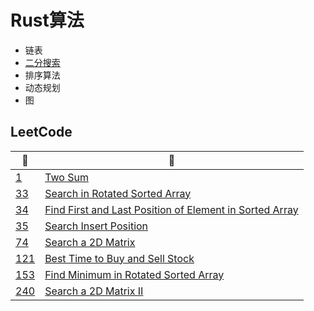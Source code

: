 # Rust算法
* 链表
* [二分搜索](/algorithms-summary/binary%20search.md)
* 排序算法
* 动态规划
* 图

## LeetCode

| 🔗                                           | 📒           |
| ----------- | ----------- |
| [1](https://leetcode.com/problems/two-sum/) | [Two Sum](/leetcode/1.%20Two%20Sum.md) |
| [33](https://leetcode.com/problems/search-in-rotated-sorted-array/) | [Search in Rotated Sorted Array](/leetcode/33.%20Search%20in%20Rotated%20Sorted%20Array.md) |
| [34](https://leetcode.com/problems/find-first-and-last-position-of-element-in-sorted-array/) | [Find First and Last Position of Element in Sorted Array](/leetcode/34.%20Find%20First%20and%20Last%20Position%20of%20Element%20in%20Sorted%20Array.md) |
| [35](https://leetcode.com/problems/search-insert-position/) | [ Search Insert Position](/leetcode/35.%20Search%20Insert%20Position.md) |
| [74](https://leetcode.com/problems/search-a-2d-matrix/) | [Search a 2D Matrix](/leetcode/74.%20Search%20a%202D%20Matrix.md) |
| [121](https://leetcode.com/problems/best-time-to-buy-and-sell-stock/) | [Best Time to Buy and Sell Stock](/leetcode/121.%20Best%20Time%20to%20Buy%20and%20Sell%20Stock.md) |
| [153](https://leetcode.com/problems/find-minimum-in-rotated-sorted-array/) | [Find Minimum in Rotated Sorted Array](/leetcode/153.%20Find%20Minimum%20in%20Rotated%20Sorted%20Array.md) |
| [240](https://leetcode.com/problems/search-a-2d-matrix-ii/) | [Search a 2D Matrix II](/leetcode/240.%20Search%20a%202D%20Matrix%20II.md) |

